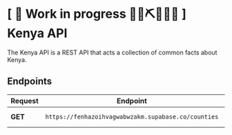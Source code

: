 # \[ 🚧 Work in progress 👷‍♀️⛏👷🔧️🚧 \] Kenya API

The Kenya API is a REST API that acts a collection of common facts about Kenya.

## Endpoints

| Request | Endpoint | Description |
| ----------- | ----------- | ----------- |
| **GET** | `https://fenhazoihvagwabwzakm.supabase.co/counties` | Get all counties |

